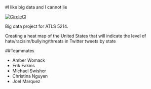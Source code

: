﻿#I like big data and I cannot lie

[![CircleCI](https://circleci.com/gh/CUBigDataClass/I-Like-Big-Data-and-I-Cannot-Lie.svg?style=svg&circle-token=081c033c9d14b3246d9422a8bbde12b6b432e0a1)](https://circleci.com/gh/CUBigDataClass/I-Like-Big-Data-and-I-Cannot-Lie)

Big data project for ATLS 5214.

Creating a heat map of the United States that will indicate the level of hate/racisim/bullying/threats in Twitter tweets by state

##Teammates
* Amber Womack
* Erik Eakins
* Michael Swisher
* Christina Nguyen
* Joel Marquez

